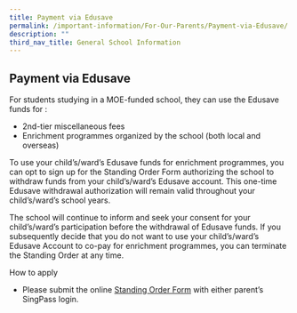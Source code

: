```yaml
---
title: Payment via Edusave
permalink: /important-information/For-Our-Parents/Payment-via-Edusave/
description: ""
third_nav_title: General School Information
---
```

## Payment via Edusave


For students studying in a MOE-funded school, they can use the Edusave funds for :

*   2nd\-tier miscellaneous fees
*   Enrichment programmes organized by the school (both local and overseas)

To use your child’s/ward’s Edusave funds for enrichment programmes, you can opt to sign up for the Standing Order Form authorizing the school to withdraw funds from your child’s/ward’s Edusave account. This one-time Edusave withdrawal authorization will remain valid throughout your child’s/ward’s school years.

The school will continue to inform and seek your consent for your child’s/ward’s participation before the withdrawal of Edusave funds. If you subsequently decide that you do not want to use your child’s/ward’s Edusave Account to co-pay for enrichment programmes, you can terminate the Standing Order at any time.

How to apply

*   Please submit the online [Standing Order Form](https://form.gov.sg/#!/5be24a1bb3f842000fdc4e59) with either parent’s SingPass login.